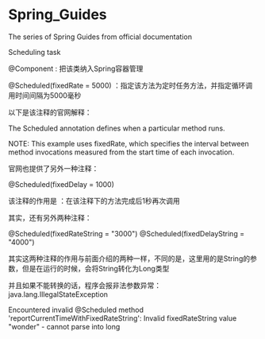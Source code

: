 # Spring_Guides
The series of Spring Guides from official documentation

Scheduling task

@Component : 把该类纳入Spring容器管理

@Scheduled(fixedRate = 5000) ：指定该方法为定时任务方法，并指定循环调用时间间隔为5000毫秒

以下是该注释的官网解释：

The Scheduled annotation defines when a particular method runs.

NOTE: This example uses fixedRate, which specifies the interval between method invocations measured from the start time of each invocation.

官网也提供了另外一种注释：

@Scheduled(fixedDelay = 1000)

该注释的作用是 ：在该注释下的方法完成后1秒再次调用

其实，还有另外两种注释：

@Scheduled(fixedRateString = "3000")
@Scheduled(fixedDelayString = "4000")

其实这两种注释的作用与前面介绍的两种一样，不同的是，这里用的是String的参数，但是在运行的时候，会将String转化为Long类型

并且如果不能转换的话，程序会报非法参数异常：java.lang.IllegalStateException

Encountered invalid @Scheduled method 'reportCurrentTimeWithFixedRateString': Invalid fixedRateString value "wonder" - cannot parse into long